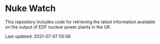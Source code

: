 # Nuke Watch

This repository includes code for retrieving the latest information available on the output of EDF nuclear power plants in the UK.

Last updated: 2021-07-07 05:06